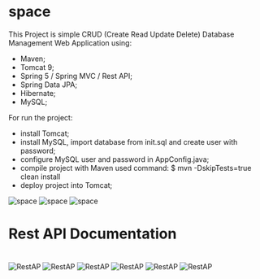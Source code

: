 # space

This Project is simple CRUD (Create Read Update Delete) Database Management Web Application using:
- Maven;
- Tomcat 9;
- Spring 5 / Spring MVC / Rest API;
- Spring Data JPA;
- Hibernate;
- MySQL;

For run the project:
- install Tomcat;
- install MySQL, import database from init.sql and create user with password;
- configure MySQL user and password in AppConfig.java;
- compile project with Maven used command:
  $ mvn -DskipTests=true clean install
- deploy project into Tomcat;

![space](https://github.com/soulbrat/space/blob/master/img/space1.PNG)
![space](https://github.com/soulbrat/space/blob/master/img/space3.PNG)
![space](https://github.com/soulbrat/space/blob/master/img/space2.PNG)

#

# Rest API Documentation

#
![RestAP](https://github.com/soulbrat/space/blob/master/img/RestAPI_doc1.JPG)
![RestAP](https://github.com/soulbrat/space/blob/master/img/RestAPI_doc2.JPG)
![RestAP](https://github.com/soulbrat/space/blob/master/img/RestAPI_doc3.JPG)
![RestAP](https://github.com/soulbrat/space/blob/master/img/RestAPI_doc4.JPG)
![RestAP](https://github.com/soulbrat/space/blob/master/img/RestAPI_doc5.JPG)
![RestAP](https://github.com/soulbrat/space/blob/master/img/RestAPI_doc6.JPG)